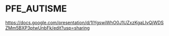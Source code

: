 ﻿# PFE_AUTISME

https://docs.google.com/presentation/d/1IYgswiWhO0J1UZxzKgaLIvQjWDSZMm5BXP3ptwUnbFk/edit?usp=sharing

